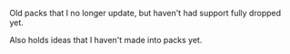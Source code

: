 Old packs that I no longer update, but haven't had support fully dropped yet.

Also holds ideas that I haven't made into packs yet.